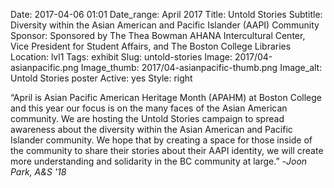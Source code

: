 Date: 2017-04-06 01:01 
Date_range: April 2017
Title: Untold Stories 
Subtitle: Diversity within the Asian American and Pacific Islander (AAPI) Community
Sponsor: Sponsored by The Thea Bowman AHANA Intercultural Center, Vice President for Student   Affairs, and The Boston College Libraries
Location: lvl1
Tags: exhibit
Slug: untold-stories
Image: 2017/04-asianpacific.png
Image_thumb: 2017/04-asianpacific-thumb.png
Image_alt: Untold Stories  poster
Active: yes
Style: right

“April is Asian Pacific American Heritage Month (APAHM) at Boston College and this year our focus is on the many faces of the Asian American community. We are hosting the Untold Stories campaign to spread awareness about the diversity within the Asian American and Pacific Islander community. We hope that by creating a space for those inside of the community to share their stories about their AAPI identity, we will create more understanding and solidarity in the BC community at large.”  -<em>Joon Park, A&S '18</em>
